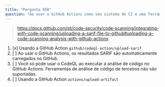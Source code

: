 ```yaml
---
title: "Pergunta 058"
question: "Ao usar o GitHub Actions como seu sistema de CI e uma ferramenta de terceiros para executar a análise de código, como você pode fazer o upload dos resultados SARIF para o GitHub?"
---
```



> https://docs.github.com/pt/code-security/code-scanning/integrating-with-code-scanning/uploading-a-sarif-file-to-github#uploading-a-code-scanning-analysis-with-github-actions
1. [x] Usando a GitHub Action `github/codeql-action/upload-sarif`
1. [ ] Ao usar o GitHub Actions, os resultados SARIF são automaticamente carregados no GitHub.
1. [ ] Você só pode usar o CodeQL ao executar a análise de código no GitHub Actions. Ferramentas de análise de código de terceiros não são suportadas.
1. [ ] Usando a GitHub Action `actions/upload-artifact`
